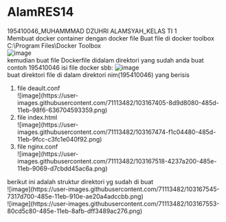 # AlamRES14
195410046_MUHAMMMAD DZUHRI ALAMSYAH_KELAS TI 1<br>
<bold>Membuat docker container dengan docker file</bold>
Buat file di docker toolbox C:\Program Files\Docker Toolbox<br>
![image](https://user-images.githubusercontent.com/71113482/103167262-482c8380-485c-11eb-8301-ededeed5dfe1.png)<br>
kemudian buat file Dockerfile didalam direktori yang sudah anda buat contoh 195410046 isi file docker sbb:
![image](https://user-images.githubusercontent.com/71113482/103167287-8de94c00-485c-11eb-8ab8-40817527fee7.png) <br>
buat direktori file di dalam direktori nim(195410046) yang berisis<br>
<ol>
  <li> file deault.conf</br>
  ![image](https://user-images.githubusercontent.com/71113482/103167405-8d9d8080-485d-11eb-98f6-636704593359.png)
  
  </li>
  <li> file index.html<br>
  ![image](https://user-images.githubusercontent.com/71113482/103167474-f1c04480-485d-11eb-9fcc-c3fc1e040f92.png)
  </li>
  <li>file nginx.conf<br>
![image](https://user-images.githubusercontent.com/71113482/103167518-4237a200-485e-11eb-9069-d7cbdd45ac6a.png)
</li>
</ol>
berikut ini adalah struktur direktori yg sudah di buat<br>
![image](https://user-images.githubusercontent.com/71113482/103167545-7317d700-485e-11eb-910e-ae20a4adccbb.png)<br>
![image](https://user-images.githubusercontent.com/71113482/103167553-80cd5c80-485e-11eb-8afb-dff3489ac276.png)<br>
